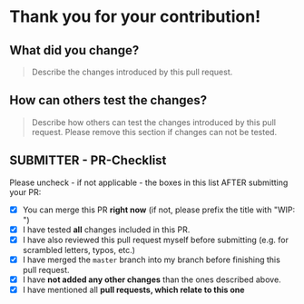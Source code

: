 # Thank you for your contribution!

## What did you change?

> Describe the changes introduced by this pull request.

## How can others test the changes?

> Describe how others can test the changes introduced by this pull request. Please remove this section if changes can not be tested.

## SUBMITTER - PR-Checklist

Please uncheck - if not applicable - the boxes in this list AFTER submitting your PR:

- [x] You can merge this PR **right now** (if not, please prefix the title with "WIP: ")
- [x] I have tested **all** changes included in this PR.
- [x] I have also reviewed this pull request myself before submitting (e.g. for scrambled letters, typos, etc.)
- [x] I have merged the `master` branch into my branch before finishing this pull request.
- [x] I have **not added any other changes** than the ones described above.
- [x] I have mentioned all **pull requests, which relate to this one**
